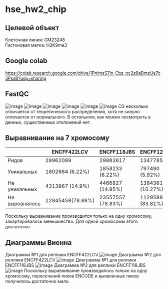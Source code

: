 # hse_hw2_chip
## Целевой объект
Клеточная линия: GM23248  
Гистоновая метка: H3K9me3
## Google colab
https://colab.research.google.com/drive/1PnlmsS7in_Cbz_nc2z8aBmzUe7c3PssB?usp=sharing
## FastQC
![image](https://user-images.githubusercontent.com/93263163/157728687-11fe19cf-5455-4e1c-bd16-699bee4bf039.png)
![image](https://user-images.githubusercontent.com/93263163/157729271-86886c87-8a22-4a1b-a777-8b3ed785f8b5.png)
![image](https://user-images.githubusercontent.com/93263163/157729127-dfb41e70-9876-4a58-8f5b-cbfaf86c6e2f.png)
![image](https://user-images.githubusercontent.com/93263163/157729353-a740a757-c3bb-4d38-9607-9a0e4d0d1cac.png)
![image](https://user-images.githubusercontent.com/93263163/157729413-c300277e-cb04-4188-a5cd-932b74459a1f.png)
![image](https://user-images.githubusercontent.com/93263163/157729503-ac553e0f-ff09-478a-8a45-e4776bc65066.png)
CG несколько отличается от теоретического распределения, хотя не сильно отличается от нормального. В остальном, как можно посмотреть в данных, существенных отклонений нет.
## Выравнивание на 7 хромосому
||ENCFF422LCV|ENCFF118JBS|ENCFF127SEC|
|----|----|----|----|
|Ридов|28962089|29882617|13477857|
|Уникальных|1802664 (6.22%)|1858233 (6.22%)|797490 (5.92%)|
|Не уникальных|4313967 (14.9%)|4466827 (14.95%)|1384381 (10.27%)|
|Не выровнялось|22845458(78.88%)|23557557 (78.83%)|11295986 (83.81%)|
Поскольку выравнивание производится только на одну хромосому, закартировалось меньшинство. Для одной хромосомы этого достаточно.
## Диаграммы Виенна
Диаграмма №1 для реплики ENCFF422LCV
![image](https://user-images.githubusercontent.com/93263163/157729581-0d2433c1-2aca-40aa-be00-b396d7de7006.png)
Диаграмма №2 для реплики ENCFF422LCV
![image](https://user-images.githubusercontent.com/93263163/157729843-b3ae254f-fa45-43b3-aea9-0e28fd70d63b.png)
Диаграмма №1 для реплики ENCFF118JBS 
![image](https://user-images.githubusercontent.com/93263163/157730110-9559cc33-efef-4b92-9a39-ad9ec789c2d6.png)
Диаграмма №2 для реплики ENCFF118JBS
![image](https://user-images.githubusercontent.com/93263163/157730121-2e71eab9-90de-4185-8c9d-8602830f82fe.png)
Поскольку выравнивание производилось только на одну хромосому, пересечений пиков ENCODE и выявленных пиков получилось достаточно мало.
